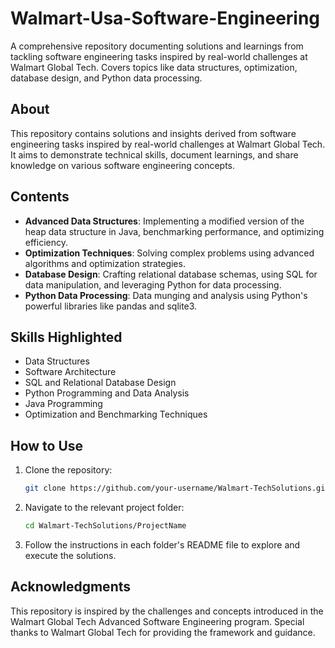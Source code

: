 # Walmart-Usa-Software-Engineering
A comprehensive repository documenting solutions and learnings from tackling software engineering tasks inspired by real-world challenges at Walmart Global Tech. Covers topics like data structures, optimization, database design, and Python data processing.




## About
This repository contains solutions and insights derived from software engineering tasks inspired by real-world challenges at Walmart Global Tech. It aims to demonstrate technical skills, document learnings, and share knowledge on various software engineering concepts.

## Contents
- **Advanced Data Structures**: Implementing a modified version of the heap data structure in Java, benchmarking performance, and optimizing efficiency.
- **Optimization Techniques**: Solving complex problems using advanced algorithms and optimization strategies.
- **Database Design**: Crafting relational database schemas, using SQL for data manipulation, and leveraging Python for data processing.
- **Python Data Processing**: Data munging and analysis using Python's powerful libraries like pandas and sqlite3.

## Skills Highlighted
- Data Structures
- Software Architecture
- SQL and Relational Database Design
- Python Programming and Data Analysis
- Java Programming
- Optimization and Benchmarking Techniques

## How to Use
1. Clone the repository:
   ```bash
   git clone https://github.com/your-username/Walmart-TechSolutions.git
   ```
2. Navigate to the relevant project folder:
   ```bash
   cd Walmart-TechSolutions/ProjectName
   ```
3. Follow the instructions in each folder's README file to explore and execute the solutions.

## Acknowledgments
This repository is inspired by the challenges and concepts introduced in the Walmart Global Tech Advanced Software Engineering program. Special thanks to Walmart Global Tech for providing the framework and guidance.
